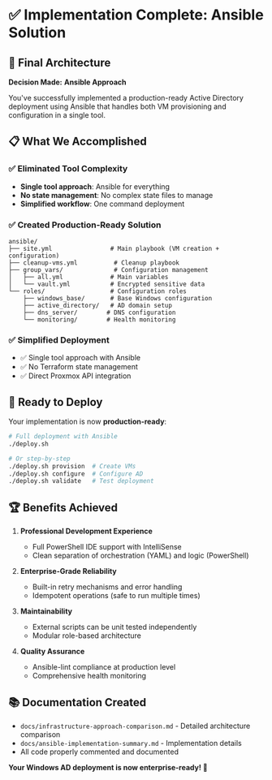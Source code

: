 # ✅ Implementation Complete: Ansible Solution

## 🎯 Final Architecture

**Decision Made:** **Ansible Approach**

You've successfully implemented a production-ready Active Directory deployment using Ansible that handles both VM provisioning and configuration in a single tool.

## 📋 What We Accomplished

### ✅ **Eliminated Tool Complexity**
- **Single tool approach**: Ansible for everything
- **No state management**: No complex state files to manage
- **Simplified workflow**: One command deployment

### ✅ **Created Production-Ready Solution**

```text
ansible/
├── site.yml                # Main playbook (VM creation + configuration)
├── cleanup-vms.yml          # Cleanup playbook
├── group_vars/              # Configuration management
│   ├── all.yml             # Main variables
│   └── vault.yml           # Encrypted sensitive data
└── roles/                  # Configuration roles
    ├── windows_base/       # Base Windows configuration
    ├── active_directory/   # AD domain setup
    ├── dns_server/        # DNS configuration
    └── monitoring/        # Health monitoring
```

### ✅ **Simplified Deployment**
- ✅ Single tool approach with Ansible
- ✅ No Terraform state management
- ✅ Direct Proxmox API integration

## 🚀 Ready to Deploy

Your implementation is now **production-ready**:

```bash
# Full deployment with Ansible
./deploy.sh

# Or step-by-step
./deploy.sh provision  # Create VMs
./deploy.sh configure  # Configure AD
./deploy.sh validate   # Test deployment
```

## 🏆 Benefits Achieved

1. **Professional Development Experience**
   - Full PowerShell IDE support with IntelliSense
   - Clean separation of orchestration (YAML) and logic (PowerShell)

2. **Enterprise-Grade Reliability** 
   - Built-in retry mechanisms and error handling
   - Idempotent operations (safe to run multiple times)

3. **Maintainability**
   - External scripts can be unit tested independently
   - Modular role-based architecture

4. **Quality Assurance**
   - Ansible-lint compliance at production level
   - Comprehensive health monitoring

## 📚 Documentation Created

- `docs/infrastructure-approach-comparison.md` - Detailed architecture comparison
- `docs/ansible-implementation-summary.md` - Implementation details
- All code properly commented and documented

**Your Windows AD deployment is now enterprise-ready! 🎉**
